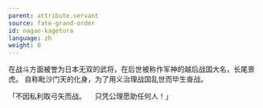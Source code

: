 ```yaml
---
parent: attribute.servant
source: fate-grand-order
id: nagao-kagetora
language: zh
weight: 0
---
```


在战斗方面被誉为日本无双的武将，在后世被称作军神的越后战国大名，长尾景虎。
自称毗沙门天的化身，为了用义治理战国乱世而毕生奋战。

「不因私利取弓矢而战。
　只凭公理愿助任何人！」
